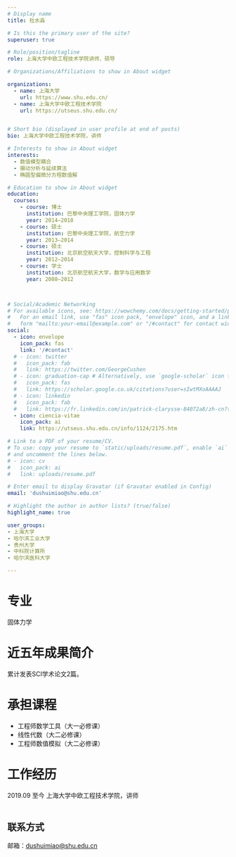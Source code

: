 ```yaml
---
# Display name
title: 杜水淼

# Is this the primary user of the site?
superuser: true

# Role/position/tagline
role: 上海大学中欧工程技术学院讲师、硕导

# Organizations/Affiliations to show in About widget

organizations:
  - name: 上海大学
    url: https://www.shu.edu.cn/
  - name: 上海大学中欧工程技术学院
    url: https://utseus.shu.edu.cn/ 


# Short bio (displayed in user profile at end of posts)
bio: 上海大学中欧工程技术学院，讲师

# Interests to show in About widget
interests:
  - 数值模型耦合
  - 摄动分析与延续算法
  - 椭圆型偏微分方程数值解

# Education to show in About widget
education:
  courses:
    - course: 博士
      institution: 巴黎中央理工学院，固体力学
      year: 2014–2018
    - course: 硕士
      institution: 巴黎中央理工学院，航空力学
      year: 2013–2014
    - course: 硕士
      institution: 北京航空航天大学，控制科学与工程
      year: 2012–2014
    - course: 学士
      institution: 北京航空航天大学，数学与应用数学
      year: 2008–2012



# Social/Academic Networking
# For available icons, see: https://wowchemy.com/docs/getting-started/page-builder/#icons
#   For an email link, use "fas" icon pack, "envelope" icon, and a link in the
#   form "mailto:your-email@example.com" or "/#contact" for contact widget.
social:
  - icon: envelope
    icon_pack: fas
    link: '/#contact'
  # - icon: twitter
  #   icon_pack: fab
  #   link: https://twitter.com/GeorgeCushen
  # - icon: graduation-cap # Alternatively, use `google-scholar` icon from `ai` icon pack
  #   icon_pack: fas
  #   link: https://scholar.google.co.uk/citations?user=sIwtMXoAAAAJ
  # - icon: linkedin
  #   icon_pack: fab
  #   link: https://fr.linkedin.com/in/patrick-clarysse-84072a8/zh-cn?trk=people-guest_people_search-card
  - icon: ciencia-vitae
    icon_pack: ai
    link: https://utseus.shu.edu.cn/info/1124/2175.htm

# Link to a PDF of your resume/CV.
# To use: copy your resume to `static/uploads/resume.pdf`, enable `ai` icons in `params.toml`,
# and uncomment the lines below.
# - icon: cv
#   icon_pack: ai
#   link: uploads/resume.pdf

# Enter email to display Gravatar (if Gravatar enabled in Config)
email: 'dushuimiao@shu.edu.cn'

# Highlight the author in author lists? (true/false)
highlight_name: true

user_groups:
- 上海大学
- 哈尔滨工业大学
- 贵州大学
- 中科院计算所
- 哈尔滨医科大学

---
```


# 专业
固体力学

# 近五年成果简介

累计发表SCI学术论文2篇。

# 承担课程
 
- 工程师数学工具（大一必修课）   
- 线性代数（大二必修课）   
- 工程师数值模拟（大二必修课）    

# 工作经历
   2019.09   至今 上海大学中欧工程技术学院，讲师<br><br>


## 联系方式

邮箱：dushuimiao@shu.edu.cn
